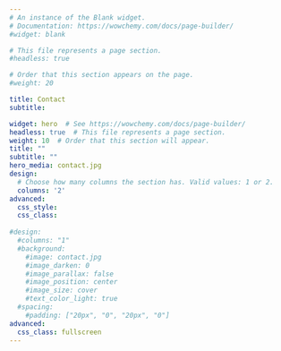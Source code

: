 ```yaml
---
# An instance of the Blank widget.
# Documentation: https://wowchemy.com/docs/page-builder/
#widget: blank

# This file represents a page section.
#headless: true

# Order that this section appears on the page.
#weight: 20

title: Contact
subtitle:

widget: hero  # See https://wowchemy.com/docs/page-builder/
headless: true  # This file represents a page section.
weight: 10  # Order that this section will appear.
title: ""
subtitle: ""
hero_media: contact.jpg
design:
  # Choose how many columns the section has. Valid values: 1 or 2.
  columns: '2'
advanced:
  css_style:
  css_class:
  
#design:
  #columns: "1"
  #background:
    #image: contact.jpg
    #image_darken: 0
    #image_parallax: false
    #image_position: center
    #image_size: cover
    #text_color_light: true
  #spacing:
    #padding: ["20px", "0", "20px", "0"]
advanced:
  css_class: fullscreen
---
```

